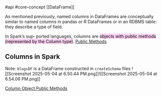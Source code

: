 #api #core-concept 
[[DataFrame]]

As mentioned previously, named columns in DataFrames are conceptually similar to named columns in pandas or R DataFrames or in an RDBMS table: they describe a type of field.

In Spark’s sup‐ ported languages, columns are <mark style="background: #FFB8EBA6;">objects with public methods (represented by the Column type)</mark>.
[Public Methods](https://oreil.ly/xVBIX)

## Columns in Spark

Note: `blogsDF` is a DataFrame constructed in `createSchema` files
![[Screenshot 2025-05-04 at 6.50.44 PM.png]]![[Screenshot 2025-05-04 at 6.54.06 PM.png]]

[Column Object Public Methods](https://oreil.ly/TZd3c)
